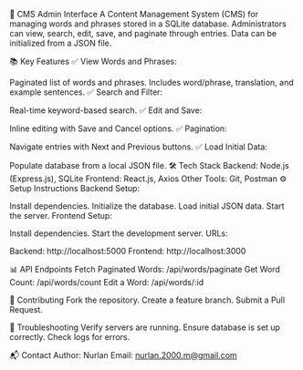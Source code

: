 🚀 CMS Admin Interface
A Content Management System (CMS) for managing words and phrases stored in a SQLite database. Administrators can view, search, edit, save, and paginate through entries. Data can be initialized from a JSON file.

📚 Key Features
✅ View Words and Phrases:

Paginated list of words and phrases.
Includes word/phrase, translation, and example sentences.
✅ Search and Filter:

Real-time keyword-based search.
✅ Edit and Save:

Inline editing with Save and Cancel options.
✅ Pagination:

Navigate entries with Next and Previous buttons.
✅ Load Initial Data:

Populate database from a local JSON file.
🛠️ Tech Stack
Backend: Node.js (Express.js), SQLite
Frontend: React.js, Axios
Other Tools: Git, Postman
⚙️ Setup Instructions
Backend Setup:

Install dependencies.
Initialize the database.
Load initial JSON data.
Start the server.
Frontend Setup:

Install dependencies.
Start the development server.
URLs:

Backend: http://localhost:5000
Frontend: http://localhost:3000

📊 API Endpoints
Fetch Paginated Words: /api/words/paginate
Get Word Count: /api/words/count
Edit a Word: /api/words/:id

🤝 Contributing
Fork the repository.
Create a feature branch.
Submit a Pull Request.

🐞 Troubleshooting
Verify servers are running.
Ensure database is set up correctly.
Check logs for errors.



📬 Contact
Author: Nurlan
Email: nurlan.2000.m@gmail.com
